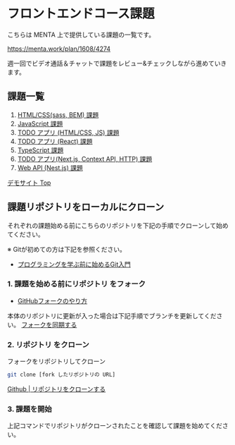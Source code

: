 
# フロントエンドコース課題

こちらは MENTA 上で提供している課題の一覧です。

https://menta.work/plan/1608/4274

週一回でビデオ通話＆チャットで課題をレビュー&チェックしながら進めていきます。

## 課題一覧

1. [HTML/CSS(sass, BEM) 課題](./0100-html-css)
2. [JavaScript 課題](./0200-js-base)
3. [TODO アプリ (HTML/CSS, JS) 課題](./0300-js-dom-todo)
4. [TODO アプリ (React) 課題](./0400-react-todo)
5. [TypeScript 課題](./0500-ts-base)
6. [TODO アプリ(Next.js, Context API, HTTP) 課題](./0600-next-context-api)
7. [Web API (Nest.js) 課題](./0700-nest-web-api)

[デモサイト Top](https://version1-workspace.github.io/ws-01-0100-fe-materials/)


## 課題リポジトリをローカルにクローン

それぞれの課題始める前にこちらのリポジトリを下記の手順でクローンして始めてください。

※ Gitが初めての方は下記を参照ください。
- [プログラミングを学ぶ前に始めるGit入門](https://version-1workspace.gitbook.io/git/)

### 1. 課題を始める前にリポジトリ をフォーク

- [GitHubフォークのやり方](https://version-1workspace.gitbook.io/github/how-to-fork)

本体のリポジトリに更新が入った場合は下記手順でブランチを更新してください。
[フォークを同期する](https://docs.github.com/ja/pull-requests/collaborating-with-pull-requests/working-with-forks/syncing-a-fork#syncing-a-fork-branch-from-the-web-ui)

### 2. リポジトリ をクローン

フォークをリポジトリしてクローン

```bash
git clone [fork したリポジトリの URL]
```

[Github | リポジトリをクローンする](https://docs.github.com/ja/repositories/creating-and-managing-repositories/cloning-a-repository)

### 3. 課題を開始

上記コマンドでリポジトリがクローンされたことを確認して課題を始めてください。
